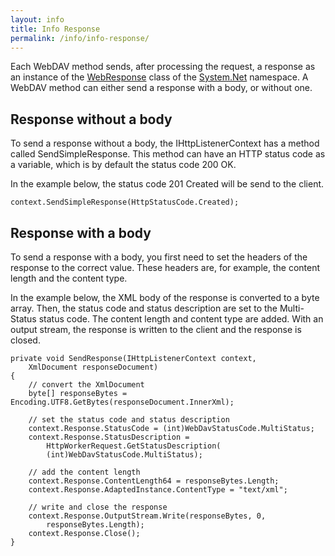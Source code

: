 ```yaml
---
layout: info
title: Info Response
permalink: /info/info-response/
---
```


Each WebDAV method sends, after processing the request, a response as an instance of the [WebResponse][1] class of the [System.Net][2] namespace.
A WebDAV method can either send a response with a body, or without one.

## Response without a body ##

To send a response without a body, the IHttpListenerContext has a method called SendSimpleResponse.
This method can have an HTTP status code as a variable, which is by default the status code 200 OK.

In the example below, the status code 201 Created will be send to the client.

    context.SendSimpleResponse(HttpStatusCode.Created);

## Response with a body ##

To send a response with a body, you first need to set the headers of the response to the correct value. These headers are, for example, the content length and the content type.

In the example below, the XML body of the response is converted to a byte array. Then, the status code and status description are set to the Multi-Status status code.
The content length and content type are added. With an output stream, the response is written to the client and the response is closed.

    private void SendResponse(IHttpListenerContext context,
        XmlDocument responseDocument)
    {
        // convert the XmlDocument
        byte[] responseBytes = Encoding.UTF8.GetBytes(responseDocument.InnerXml);

        // set the status code and status description
        context.Response.StatusCode = (int)WebDavStatusCode.MultiStatus;
        context.Response.StatusDescription =
            HttpWorkerRequest.GetStatusDescription(
            (int)WebDavStatusCode.MultiStatus);

        // add the content length
        context.Response.ContentLength64 = responseBytes.Length;
        context.Response.AdaptedInstance.ContentType = "text/xml";

        // write and close the response
        context.Response.OutputStream.Write(responseBytes, 0,
            responseBytes.Length);
        context.Response.Close();
    }

  [1]: http://msdn.microsoft.com/en-us/library/system.net.webresponse.aspx
  [2]: http://msdn.microsoft.com/en-us/library/system.net.aspx
